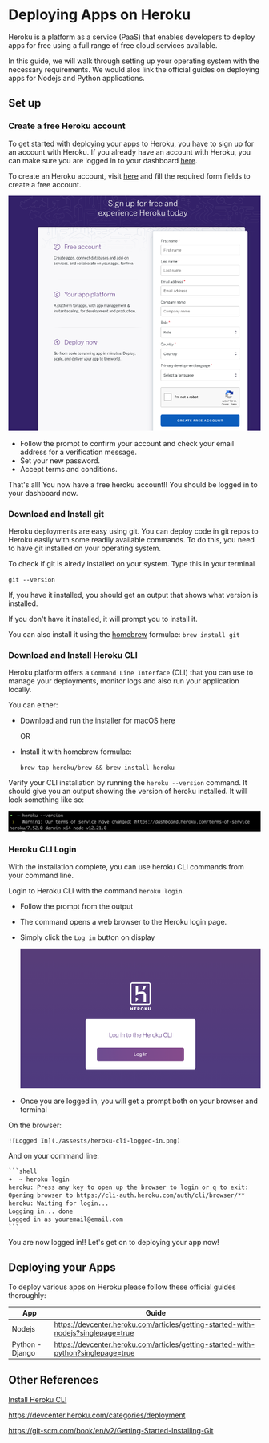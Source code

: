 # Deploying Apps on Heroku

Heroku is a platform as a service (PaaS) that enables developers to deploy apps for free using a full range of free cloud services available.

In this guide, we will walk through setting up your operating system with the necessary requirements. We would alos link the official guides on deploying apps for Nodejs and Python applications.

## Set up

### Create a free Heroku account

To get started with deploying your apps to Heroku, you have to sign up for an account with Heroku.
If you already have an account with Heroku, you can make sure you are logged in to your dashboard [here](https://dashboard.heroku.com/apps).

To create an Heroku account, visit [here](https://signup.heroku.com/dc) and fill the required form fields to create a free account.

![Heroku SignUp](./assests/heroku-signup.png)

* Follow the prompt to confirm your account and check your email address for a verification message.
* Set your new password.
* Accept terms and conditions.

That's all! You now have a free heroku account!! You should be logged in to your dashboard now.

### Download and Install git

Heroku deployments are easy using git. You can deploy code in git repos to Heroku easily with some readily available commands. To do this, you need to have git installed on your operating system.

To check if git is alredy installed on your system. Type this in your terminal

`git --version`

If, you have it installed, you should get an output that shows what version is installed.

If you don't have it installed, it will prompt you to install it.

You can also install it using the [homebrew](https://brew.sh/) formulae:
`brew install git`

### Download and Install Heroku CLI

Heroku platform offers a `Command Line Interface` (CLI) that you can use to manage your deployments, monitor logs and also run your application locally.

You can either:

* Download and run the installer for macOS [here](https://cli-assets.heroku.com/heroku-darwin-x64.tar.gz)

    OR

* Install it with homebrew formulae:

    `brew tap heroku/brew && brew install heroku`

Verify your CLI installation by running the `heroku --version` command. It should give you an output showing the version of heroku installed. It will look something like so:

![Heroku Version](./assests/heroku-version.png)

### Heroku CLI Login

With the installation complete, you can use heroku CLI commands from your command line.

Login to Heroku CLI with the command `heroku login`.

* Follow the prompt from the output
* The command opens a web browser to the Heroku login page.
* Simply click the `Log in` button on display

    ![Heroku CLI log in](./assests/heroku-cli-login.png)

* Once you are logged in, you will get a prompt both on your browser and terminal

On the browser:

    ![Logged In](./assests/heroku-cli-logged-in.png)

And on your command line:

    ```shell
    ➜  ~ heroku login
    heroku: Press any key to open up the browser to login or q to exit:
    Opening browser to https://cli-auth.heroku.com/auth/cli/browser/**
    heroku: Waiting for login...
    Logging in... done
    Logged in as youremail@email.com
    ```
You are now logged in!! Let's get on to deploying your app now!

## Deploying your Apps

 To deploy various apps on Heroku please follow these official guides thoroughly:

 | App     | Guide |
| ----------- | ----------- |
| Nodejs    | <https://devcenter.heroku.com/articles/getting-started-with-nodejs?singlepage=true>      |
| Python - Django   |   <https://devcenter.heroku.com/articles/getting-started-with-python?singlepage=true>      |

## Other References

[Install Heroku CLI](https://devcenter.heroku.com/articles/heroku-cli)

<https://devcenter.heroku.com/categories/deployment>

<https://git-scm.com/book/en/v2/Getting-Started-Installing-Git>
